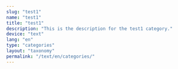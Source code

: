 ```yaml
---
slug: "test1"
name: "test1"
title: "test1"
description: "This is the description for the test1 category."
device: "text"
lang: "en"
type: "categories"
layout: "taxonomy"
permalink: "/text/en/categories/"
---
```

